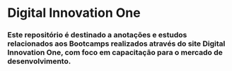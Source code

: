 <h1> Digital Innovation One </h1>
<h3> Este repositório é destinado a anotações e estudos relacionados aos Bootcamps realizados através do site Digital Innovation One, com foco em capacitação para o mercado de desenvolvimento.</h3>
